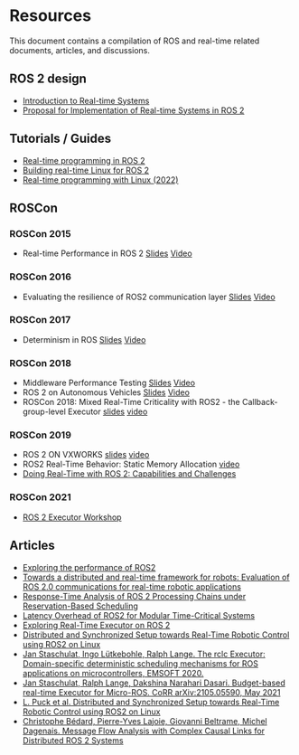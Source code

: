# Resources

This document contains a compilation of ROS and real-time related documents, articles, and discussions.


## ROS 2 design 

- [Introduction to Real-time Systems](http://design.ros2.org/articles/realtime_background.html)
- [Proposal for Implementation of Real-time Systems in ROS 2](https://design.ros2.org/articles/realtime_proposal.html)


## Tutorials / Guides

- [Real-time programming in ROS 2](https://docs.ros.org/en/rolling/Tutorials/Real-Time-Programming.html)
- [Building real-time Linux for ROS 2](https://docs.ros.org/en/rolling/Tutorials/Building-Realtime-rt_preempt-kernel-for-ROS-2.html)
- [Real-time programming with Linux (2022)](https://shuhaowu.com/blogseries.html#rt-linux-programming)


## ROSCon

### ROSCon 2015

- Real-time Performance in ROS 2 [Slides](https://roscon.ros.org/2015/presentations/RealtimeROS2.pdf) [Video](https://vimeo.com/142621778)

### ROSCon 2016

- Evaluating the resilience of ROS2 communication layer [Slides](https://roscon.ros.org/2016/presentations/rafal.kozik-ros2evaluation.pdf) [Video](https://vimeo.com/187705229)

### ROSCon 2017

- Determinism in ROS [Slides](https://roscon.ros.org/2017/presentations/ROSCon%202017%20Determinism%20in%20ROS.pdf) [Video](https://vimeo.com/236186712)

### ROSCon 2018

- Middleware Performance Testing [Slides](https://roscon.ros.org/2018/presentations/ROSCon2018_ROS2onAutonomousDrivingVehicles.pdf) [Video](https://vimeo.com/293257342)
- ROS 2 on Autonomous Vehicles [Slides](https://roscon.ros.org/2018/presentations/ROSCon2018_ROS2onAutonomousDrivingVehicles.pdf) [Video](https://vimeo.com/292695688)
- ROSCon 2018: Mixed Real-Time Criticality with ROS2 - the Callback-group-level Executor [slides](https://roscon.ros.org/2018/presentations/ROSCon2018_Lightning1_4.pdf) [video](https://vimeo.com/292707644)

### ROSCon 2019

- ROS 2 ON VXWORKS [slides](https://roscon.ros.org/2019/talks/roscon2019_ros2onvxworks.pdf) [video](https://vimeo.com/378682144)
- ROS2 Real-Time Behavior: Static Memory Allocation [video](https://vimeo.com/379127767)
- [Doing Real-Time with ROS 2: Capabilities and Challenges](https://www.apex.ai/roscon2019)

### ROSCon 2021

- [ROS 2 Executor Workshop](https://www.apex.ai/roscon-21)


## Articles

- [Exploring the performance of ROS2](https://www.semanticscholar.org/paper/Exploring-the-performance-of-ROS2-Maruyama-Kato/8ea66e5c80705b09957caf2cf78b8041e7362a44)
- [Towards a distributed and real-time framework for robots: Evaluation of ROS 2.0 communications for real-time robotic applications](https://arxiv.org/pdf/1809.02595.pdf)
- [Response-Time Analysis of ROS 2 Processing Chains under Reservation-Based Scheduling](https://t-blass.de/papers/response-time-analysis-of-ros2.pdf)
- [Latency Overhead of ROS2 for Modular Time-Critical Systems](https://arxiv.org/pdf/2101.02074.pdf)
- [Exploring Real-Time Executor on ROS 2](https://ieeexplore.ieee.org/document/9301530)
- [Distributed and Synchronized Setup towards Real-Time Robotic Control using ROS2 on Linux](https://ieeexplore.ieee.org/document/9217010)
- [Jan Staschulat, Ingo Lütkebohle, Ralph Lange. The rclc Executor: Domain-specific deterministic scheduling mechanisms for ROS applications on microcontrollers, EMSOFT 2020.](https://ieeexplore.ieee.org/document/9244014)
- [Jan Staschulat, Ralph Lange, Dakshina Narahari Dasari. Budget-based real-time Executor for Micro-ROS. CoRR arXiv:2105.05590, May 2021](https://arxiv.org/abs/2105.05590)
- [L. Puck et al. Distributed and Synchronized Setup towards Real-Time Robotic Control using ROS2 on Linux](https://ieeexplore.ieee.org/document/9217010)
- [Christophe Bédard, Pierre-Yves Lajoie, Giovanni Beltrame, Michel Dagenais. Message Flow Analysis with Complex Causal Links for Distributed ROS 2 Systems](https://arxiv.org/abs/2204.10208)